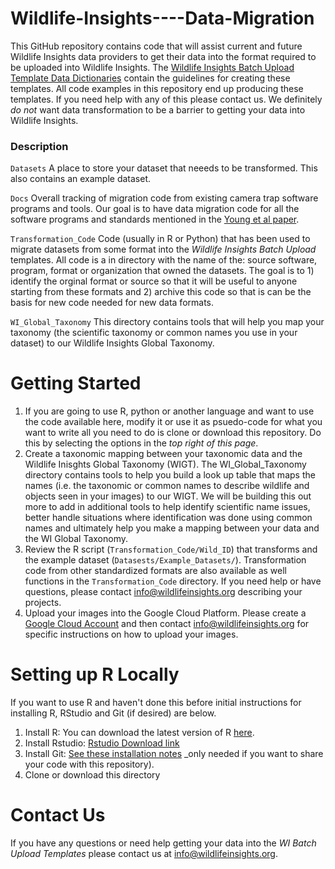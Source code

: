 # Wildlife-Insights----Data-Migration
This GitHub repository contains code that will assist current and future Wildlife Insights data providers to get their data into the format required to be uploaded into Wildlife Insights. The [Wildlife Insights Batch Upload Template Data Dictionaries](https://docs.google.com/spreadsheets/d/1PE5Zl-HUG4Zt0PwSfj-gJRJVbZ__LgH3VuiDW3-BKQg/edit#gid=807650760) contain the guidelines for creating these templates. All code examples in this repository end up producing these templates.  If you need help with any of this please contact us. We definitely _do not_ want data transformation to be a barrier to getting your data into Wildlife Insights. 

### Description
```Datasets``` A place to store your dataset that neeeds to be transformed. This also contains an example dataset.

```Docs``` Overall tracking of migration code from existing camera trap software programs and tools. Our goal is to have data migration code for all the software programs and standards mentioned in the [Young et al paper](https://github.com/ConservationInternational/Wildlife-Insights----Data-Migration/blob/master/Young%20et%20al%202018%20CT%20data%20mgmt%20review.pdf). 

```Transformation_Code``` Code (usually in R or Python) that has been used to migrate datasets from some format into the _Wildlife Insights Batch Upload_ templates. All code is a in directory with the name of the: source software, program, format or organization that owned the datasets. The goal is to 1) identify the orginal format or source so that it will be useful to anyone starting from these formats and 2) archive this code so that is can be the basis for new code needed for new data formats. 

```WI_Global_Taxonomy``` This directory contains tools that will help you map your taxonomy (the scientific taxonomy or common names you use in your dataset) to our Wildlife Insights Global Taxonomy.

# Getting Started 
1. If you are going to use R, python or another language and want to use the code available here, modify it or use it as psuedo-code for what you want to write all you need to do is clone or download this repository. Do this by selecting the options in the  _top right of this page_. 
2. Create a taxonomic mapping between your taxonomic data and the Wildlife Inisghts Global Taxonomy (WIGT). The WI_Global_Taxonomy directory contains tools to help you build a look up table that maps the names (i.e. the taxonomic or common names to describe wildlife and objects seen in your images) to our WIGT. We will be building this out more to add in additional tools to help identify scientific name issues, better handle situations where identification was done using common names and ultimately help you make a mapping between your data and the WI Global Taxonomy.
3. Review the R script (```Transformation_Code/Wild_ID```) that transforms and the example dataset (```Datasests/Example_Datasets/```).  Transformation code from other standardized formats are also available as well functions in the ```Transformation_Code``` directory.  If you need help or have questions, please contact <info@wildlifeinsights.org> describing your projects.
4. Upload your images into the Google Cloud Platform. Please create a [Google Cloud Account](https://console.cloud.google.com) and then contact info@wildlifeinsights.org for specific instructions on how to upload your images.


# Setting up R Locally
If you want to use R and haven't done this before initial instructions for installing R, RStudio and Git (if desired) are below.
1. Install R: You can download the latest version of R [here](https://cran.rstudio.com).
2. Install Rstudio: [Rstudio Download link](https://www.rstudio.com/products/rstudio/download/)
3. Install Git: [See these installation notes](https://support.rstudio.com/hc/en-us/articles/200532077-Version-Control-with-Git-and-SVN) _only needed if you want to share your code with this repository).
4. Clone or download this directory

# Contact Us
If you have any questions or need help getting your data into the _WI Batch Upload Templates_  please contact us at <info@wildlifeinsights.org>.
